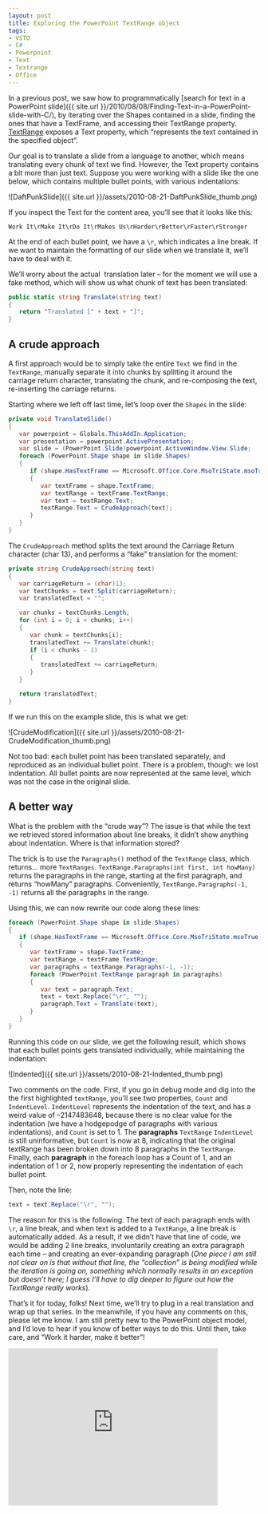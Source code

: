 ```yaml
---
layout: post
title: Exploring the PowerPoint TextRange object
tags:
- VSTO
- C#
- Powerpoint
- Text
- Textrange
- Office
---
```


In a previous post, we saw how to programmatically [search for text in a PowerPoint slide]({{ site.url }}/2010/08/08/Finding-Text-in-a-PowerPoint-slide-with-C/), by iterating over the Shapes contained in a slide, finding the ones that have a TextFrame, and accessing their TextRange property. [TextRange](http://msdn.microsoft.com/en-us/library/bb251500(office.12).aspx) exposes a Text property, which “represents the text contained in the specified object”.   

Our goal is to translate a slide from a language to another, which means translating every chunk of text we find. However, the Text property contains a bit more than just text. Suppose you were working with a slide like the one below, which contains multiple bullet points, with various indentations:  

![DaftPunkSlide]({{ site.url }}/assets/2010-08-21-DaftPunkSlide_thumb.png)

If you inspect the Text for the content area, you’ll see that it looks like this:  

`Work It\rMake It\rDo It\rMakes Us\rHarder\rBetter\rFaster\rStronger`

At the end of each bullet point, we have a `\r`, which indicates a line break. If we want to maintain the formatting of our slide when we translate it, we’ll have to deal with it.

We’ll worry about the actual&#160; translation later – for the moment we will use a fake method, which will show us what chunk of text has been translated:

```  csharp
public static string Translate(string text)
{
   return "Translated [" + text + "]";
}
``` 

## A crude approach

A first approach would be to simply take the entire `Text` we find in the `TextRange`, manually separate it into chunks by splitting it around the carriage return character, translating the chunk, and re-composing the text, re-inserting the carriage returns.

Starting where we left off last time, let’s loop over the `Shapes` in the slide:

``` csharp
private void TranslateSlide()
{
   var powerpoint = Globals.ThisAddIn.Application;
   var presentation = powerpoint.ActivePresentation;
   var slide = (PowerPoint.Slide)powerpoint.ActiveWindow.View.Slide;
   foreach (PowerPoint.Shape shape in slide.Shapes)
   {
      if (shape.HasTextFrame == Microsoft.Office.Core.MsoTriState.msoTrue)
      {
         var textFrame = shape.TextFrame;
         var textRange = textFrame.TextRange;
         var text = textRange.Text;
         textRange.Text = CrudeApproach(text);
      }
   }
}
``` 

<!--more-->

The `CrudeApproach` method splits the text around the Carriage Return character (char 13), and performs a “fake” translation for the moment:

``` csharp
private string CrudeApproach(string text)
{
   var carriageReturn = (char)13;
   var textChunks = text.Split(carriageReturn);
   var translatedText = "";

   var chunks = textChunks.Length;
   for (int i = 0; i < chunks; i++)
   {
      var chunk = textChunks[i];
      translatedText += Translate(chunk);
      if (i < chunks - 1)
      {
         translatedText += carriageReturn;
      }
   }

   return translatedText;
}
``` 

If we run this on the example slide, this is what we get:

![CrudeModification]({{ site.url }}/assets/2010-08-21-CrudeModification_thumb.png)

Not too bad: each bullet point has been translated separately, and reproduced as an individual bullet point. There is a problem, though: we lost indentation. All bullet points are now represented at the same level, which was not the case in the original slide. 

## A better way

What is the problem with the “crude way”? The issue is that while the text we retrieved stored information about line breaks, it didn’t show anything about indentation. Where is that information stored?

The trick is to use the `Paragraphs()` method of the `TextRange` class, which returns… more `TextRanges`. `TextRange.Paragraphs(int first, int howMany)` returns the paragraphs in the range, starting at the first paragraph, and returns “howMany” paragraphs. Conveniently, `TextRange.Paragraphs(-1, -1)` returns all the paragraphs in the range.

Using this, we can now rewrite our code along these lines:

``` csharp
foreach (PowerPoint.Shape shape in slide.Shapes)
{
   if (shape.HasTextFrame == Microsoft.Office.Core.MsoTriState.msoTrue)
   {
      var textFrame = shape.TextFrame;
      var textRange = textFrame.TextRange;
      var paragraphs = textRange.Paragraphs(-1, -1);
      foreach (PowerPoint.TextRange paragraph in paragraphs)
      {
         var text = paragraph.Text;
         text = text.Replace("\r", "");
         paragraph.Text = Translate(text);
      }
   }
}
``` 

Running this code on our slide, we get the following result, which shows that each bullet points gets translated individually, while maintaining the indentation:

![Indented]({{ site.url }}/assets/2010-08-21-Indented_thumb.png)

Two comments on the code. First, if you go in debug mode and dig into the the first highlighted `textRange`, you’ll see two properties, `Count` and `IndentLevel`. `IndentLevel` represents the indentation of the text, and has a weird value of –2147483648, because there is no clear value for the indentation (we have a hodgepodge of paragraphs with various indentations), and `Count` is set to 1. The **paragraphs** `TextRange` `IndentLevel` is still uninformative, but `Count` is now at 8, indicating that the original textRange has been broken down into 8 paragraphs in the `TextRange`. Finally, each **paragraph** in the foreach loop has a Count of 1, and an indentation of 1 or 2, now properly representing the indentation of each bullet point. 

Then, note the line:

``` csharp
text = text.Replace("\r", "");
``` 

The reason for this is the following. The text of each paragraph ends with `\r`, a line break, and when text is added to a `TextRange`, a line break is automatically added. As a result, if we didn’t have that line of code, we would be adding 2 line breaks, involuntarily creating an extra paragraph each time – and creating an ever-expanding paragraph (*One piece I am still not clear on is that without that line, the “collection” is being modified while the iteration is going on, something which normally results in an exception but doesn’t here; I guess I’ll have to dig deeper to figure out how the TextRange really works*). 

That’s it for today, folks! Next time, we’ll try to plug in a real translation and wrap up that series. In the meanwhile, if you have any comments on this, please let me know. I am still pretty new to the PowerPoint object model, and I’d love to hear if you know of better ways to do this. Until then, take care, and “Work it harder, make it better”!

<iframe width="420" height="315" src="https://www.youtube.com/embed/K2cYWfq--Nw" frameborder="0" allowfullscreen></iframe>
